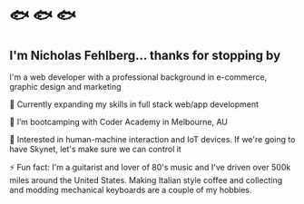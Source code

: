 # 	🐟	🐟	🐟
## I'm Nicholas Fehlberg... thanks for stopping by

I'm a web developer with a professional background in e-commerce, graphic design and marketing

🔭  Currently expanding my skills in full stack web/app development

🌱  I’m bootcamping with Coder Academy in Melbourne, AU

💬  Interested in human-machine interaction and IoT devices. If we're going to have Skynet, let's make sure we can control it

⚡   Fun fact: I'm a guitarist and lover of 80's music and I've driven over 500k miles around the United States. Making Italian style coffee and collecting and modding mechanical keyboards are a couple of my hobbies.

